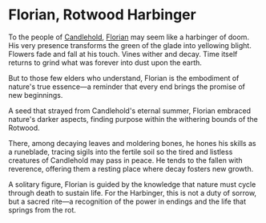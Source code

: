 # Florian, Rotwood Harbinger

To the people of [Candlehold](../../continents/rathe/aria/the-land-of-legends.md#candlehold), [Florian](../../heroes-of-rathe/florian-about.md) may seem like a harbinger of doom. His very presence transforms the green of the glade into yellowing blight. Flowers fade and fall at his touch. Vines wither and decay. Time itself returns to grind what was forever into dust upon the earth.

But to those few elders who understand, Florian is the embodiment of nature's true essence—a reminder that every end brings the promise of new beginnings.

A seed that strayed from Candlehold's eternal summer, Florian embraced nature's darker aspects, finding purpose within the withering bounds of the Rotwood.

There, among decaying leaves and moldering bones, he hones his skills as a runeblade, tracing sigils into the fertile soil so the tired and listless creatures of Candlehold may pass in peace. He tends to the fallen with reverence, offering them a resting place where decay fosters new growth.

A solitary figure, Florian is guided by the knowledge that nature must cycle through death to sustain life. For the Harbinger, this is not a duty of sorrow, but a sacred rite—a recognition of the power in endings and the life that springs from the rot.

